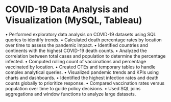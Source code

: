 # COVID-19 Data Analysis and Visualization (MySQL, Tableau)

•	Performed exploratory data analysis on COVID-19 datasets using SQL queries to identify trends.
•	Calculated death percentage rates by location over time to assess the pandemic impact.
•	Identified countries and continents with the highest COVID-19 death counts.
•	Analyzed the correlation between total cases and population to determine the percentage infected.
•	Computed rolling count of vaccinations and percentage vaccinated by location.
•	Created CTEs and temporary tables to handle complex analytical queries.
•	Visualized pandemic trends and KPIs using charts and dashboards.
•	Identified the highest infection rates and death counts globally to prioritize response.
•	Compared vaccination rates versus population over time to guide policy decisions.
•	Used SQL joins aggregations and window functions to analyze large datasets.
